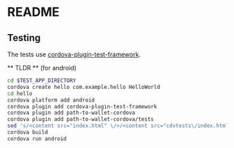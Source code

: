 # README

## Testing

The tests use [cordova-plugin-test-framework](https://github.com/apache/cordova-plugin-test-framework).

** TLDR ** (for android)

```sh
cd $TEST_APP_DIRECTORY 
cordova create hello com.example.hello HelloWorld
cd hello
cordova platform add android 
cordova plugin add cordova-plugin-test-framework
cordova plugin add path-to-wallet-cordova
cordova plugin add path-to-wallet-cordova/tests
sed 's/<content src="index.html" \/>/<content src="cdvtests\/index.html" \/>/' config.xml -i
cordova build
cordova run android
```